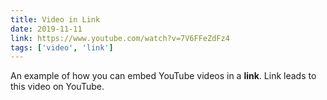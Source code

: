 ```yaml
---
title: Video in Link
date: 2019-11-11
link: https://www.youtube.com/watch?v=7V6FFeZdFz4
tags: ['video', 'link']
---
```


An example of how you can embed YouTube videos in a **link**. Link leads to this video on YouTube.
